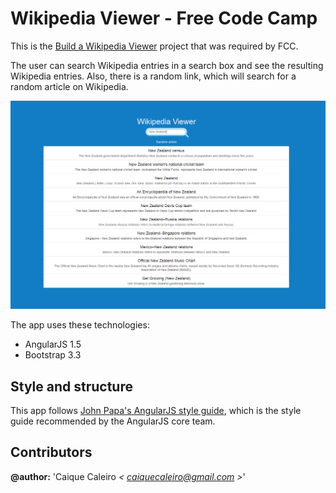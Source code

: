 # Wikipedia Viewer - Free Code Camp
This is the [Build a Wikipedia Viewer](https://www.freecodecamp.com/challenges/build-a-wikipedia-viewer)
project that was required by FCC.

The user can search Wikipedia entries in a search box and see the resulting Wikipedia entries. Also, there is a random link, which will
search for a random article on Wikipedia.         


![Wikipedia Viewer](https://raw.githubusercontent.com/caiquecaleiro/wikipedia-viewer/dev/src/img/gitHub/wikipedia-viewer.png)

The app uses these technologies:

* AngularJS 1.5
* Bootstrap 3.3

## Style and structure

This app follows [John Papa's AngularJS style guide](https://github.com/johnpapa/angular-styleguide),
which is the style guide recommended by the AngularJS core team.

## Contributors  

**@author:** 'Caique Caleiro *< [caiquecaleiro@gmail.com](mailto:caiquecaleiro@gmail.com) >*'   
